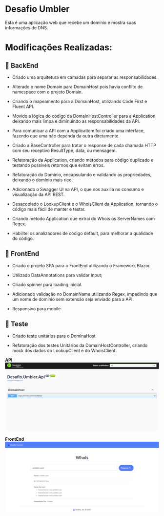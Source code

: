 # Desafio Umbler

Esta é uma aplicação web que recebe um domínio e mostra suas informações de DNS.

# Modificações Realizadas:

## 📌 **BackEnd**

- Criado uma arquitetura em camadas para separar as responsabilidades.

- Alterado o nome Domain para DomainHost pois havia conflito de namespace com o projeto Domain.

- Criando o mapeamento para a DomainHost, utilizando Code First e Fluent API.

- Movido a lógica do código da DomainHostController para a Application, deixando mais limpa e diminuindo as responsabilidades da API.

- Para comunicar a API com a Applicatiom foi criado uma interface, fazendo que uma não dependa da outra diretamente.

- Criado a BaseController para tratar o response de cada chamada HTTP com seu receptivo ResultType, data, ou mensagem.

- Refatoração da Application, criando métodos para código duplicado e testando possíveis retornos que evitam erros.

- Refatoração do Domínio, encapsulando e validando as propriedades, deixando o domínio mais rico.

- Adicionado o Swagger UI na API, o que nos auxilia no consumo e visualização da API REST.

- Desacoplado o LookupClient e o WhoisClient da Application, tornando o código mais fácil de manter e testar.

- Criando método Application que extrai do Whois os ServerNames com Regex.

- Habilitei os analizadores de código default, para melhorar a qualidade do código.

## 📌 **FrontEnd**

- Criado o projeto SPA para o FrontEnd utilizando o Framework Blazor.

- Utilizado DataAnnotations para validar Input;

- Criado spinner para loading inicial.

- Adicionado validação no DomainName utilizando Regex, impedindo que um nome de domínio sem extensão seja enviado para a API.

- Responsivo para mobile

## 📌 **Teste**

- Criado teste unitários para o DominaHost.

- Refatoração dos testes Unitários da DomainHostController, criando mock dos dados do LookupClient e do WhoisClient.

**API**
![Swegger](src/Desafio.Umbler.Spa/wwwroot/img/swagger.png)

**FrontEnd**
![Front Returning Data](src/Desafio.Umbler.Spa/wwwroot/img/front-returning-data.png)

